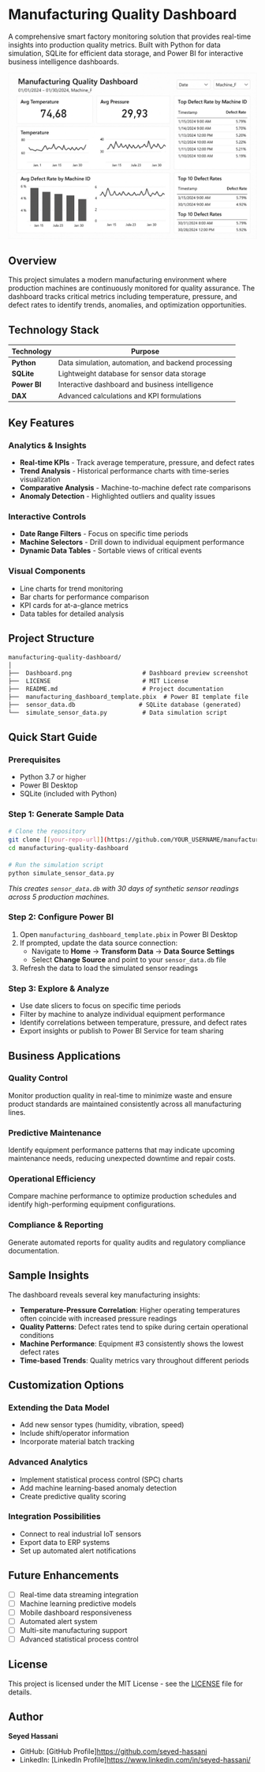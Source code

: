 #  Manufacturing Quality Dashboard

A comprehensive smart factory monitoring solution that provides real-time insights into production quality metrics. Built with Python for data simulation, SQLite for efficient data storage, and Power BI for interactive business intelligence dashboards.

![Dashboard Preview](Dashboard.jpg)

##  Overview

This project simulates a modern manufacturing environment where production machines are continuously monitored for quality assurance. The dashboard tracks critical metrics including temperature, pressure, and defect rates to identify trends, anomalies, and optimization opportunities.

##  Technology Stack

| Technology | Purpose |
|------------|---------|
| **Python** | Data simulation, automation, and backend processing |
| **SQLite** | Lightweight database for sensor data storage |
| **Power BI** | Interactive dashboard and business intelligence |
| **DAX** | Advanced calculations and KPI formulations |

##  Key Features

###  Analytics & Insights
- **Real-time KPIs** - Track average temperature, pressure, and defect rates
- **Trend Analysis** - Historical performance charts with time-series visualization
- **Comparative Analysis** - Machine-to-machine defect rate comparisons
- **Anomaly Detection** - Highlighted outliers and quality issues

###  Interactive Controls
- **Date Range Filters** - Focus on specific time periods
- **Machine Selectors** - Drill down to individual equipment performance
- **Dynamic Data Tables** - Sortable views of critical events

###  Visual Components
- Line charts for trend monitoring
- Bar charts for performance comparison  
- KPI cards for at-a-glance metrics
- Data tables for detailed analysis

##  Project Structure

```
manufacturing-quality-dashboard/
│
├──  Dashboard.png                    # Dashboard preview screenshot
├──  LICENSE                          # MIT License
├──  README.md                        # Project documentation
├──  manufacturing_dashboard_template.pbix  # Power BI template file
├──  sensor_data.db                  # SQLite database (generated)
└──  simulate_sensor_data.py          # Data simulation script
```

##  Quick Start Guide

### Prerequisites
- Python 3.7 or higher
- Power BI Desktop
- SQLite (included with Python)

### Step 1: Generate Sample Data
```bash
# Clone the repository
git clone [[your-repo-url]](https://github.com/YOUR_USERNAME/manufacturing-quality-dashboard)
cd manufacturing-quality-dashboard

# Run the simulation script
python simulate_sensor_data.py
```
*This creates `sensor_data.db` with 30 days of synthetic sensor readings across 5 production machines.*

### Step 2: Configure Power BI
1. Open `manufacturing_dashboard_template.pbix` in Power BI Desktop
2. If prompted, update the data source connection:
   - Navigate to **Home** → **Transform Data** → **Data Source Settings**
   - Select **Change Source** and point to your `sensor_data.db` file
3. Refresh the data to load the simulated sensor readings

### Step 3: Explore & Analyze
- Use date slicers to focus on specific time periods
- Filter by machine to analyze individual equipment performance
- Identify correlations between temperature, pressure, and defect rates
- Export insights or publish to Power BI Service for team sharing

##  Business Applications

### Quality Control
Monitor production quality in real-time to minimize waste and ensure product standards are maintained consistently across all manufacturing lines.

### Predictive Maintenance  
Identify equipment performance patterns that may indicate upcoming maintenance needs, reducing unexpected downtime and repair costs.

### Operational Efficiency
Compare machine performance to optimize production schedules and identify high-performing equipment configurations.

### Compliance & Reporting
Generate automated reports for quality audits and regulatory compliance documentation.

##  Sample Insights

The dashboard reveals several key manufacturing insights:

- **Temperature-Pressure Correlation**: Higher operating temperatures often coincide with increased pressure readings
- **Quality Patterns**: Defect rates tend to spike during certain operational conditions
- **Machine Performance**: Equipment #3 consistently shows the lowest defect rates
- **Time-based Trends**: Quality metrics vary throughout different periods

##  Customization Options

### Extending the Data Model
- Add new sensor types (humidity, vibration, speed)
- Include shift/operator information
- Incorporate material batch tracking

### Advanced Analytics
- Implement statistical process control (SPC) charts
- Add machine learning-based anomaly detection
- Create predictive quality scoring

### Integration Possibilities
- Connect to real industrial IoT sensors
- Export data to ERP systems
- Set up automated alert notifications

##  Future Enhancements

- [ ] Real-time data streaming integration
- [ ] Machine learning predictive models
- [ ] Mobile dashboard responsiveness
- [ ] Automated alert system
- [ ] Multi-site manufacturing support
- [ ] Advanced statistical process control

##  License

This project is licensed under the MIT License - see the [LICENSE](LICENSE) file for details.

##  Author

**Seyed Hassani**
- GitHub: [GitHub Profile]https://github.com/seyed-hassani
- LinkedIn: [LinkedIn Profile]https://www.linkedin.com/in/seyed-hassani/

